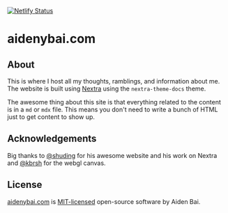 [![Netlify Status](https://api.netlify.com/api/v1/badges/21f4e1b1-34eb-44a9-998e-d494b4e77580/deploy-status)](https://app.netlify.com/sites/aidenybai-site/deploys)

# aidenybai.com

## About

This is where I host all my thoughts, ramblings, and information about me. The website is built using [Nextra](https://nextra.vercel.app/) using the `nextra-theme-docs` theme.

The awesome thing about this site is that everything related to the content is in a `md` or `mdx` file. This means you don't need to write a bunch of HTML just to get content to show up.

## Acknowledgements

Big thanks to [@shuding](https://shud.in) for his awesome website and his work on Nextra and [@kbrsh](https://kabir.sh) for the webgl canvas.

## License

[aidenybai.com](https://aidenybai.com) is [MIT-licensed](LICENSE) open-source software by Aiden Bai.
